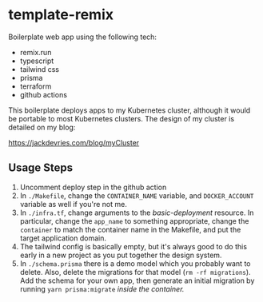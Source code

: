 # template-remix

Boilerplate web app using the following tech:

- remix.run
- typescript
- tailwind css
- prisma
- terraform
- github actions

This boilerplate deploys apps to my Kubernetes cluster, although it would be
portable to most Kubernetes clusters. The design of my cluster is detailed on
my blog:

https://jackdevries.com/blog/myCluster

## Usage Steps

1. Uncomment deploy step in the github action
2. In `./Makefile`, change the `CONTAINER_NAME` variable, and `DOCKER_ACCOUNT`
   variable as well if you're not me.
3. In `./infra.tf`, change arguments to the _basic-deployment_ resource. In
   particular, change the `app_name` to something appropriate, change the
   `container` to match the container name in the Makefile, and put the target
   application domain.
4. The tailwind config is basically empty, but it's always good to do this
   early in a new project as you put together the design system.
5. In `./schema.prisma` there is a demo model which you probably want to
   delete. Also, delete the migrations for that model (`rm -rf migrations`).
   Add the schema for your own app, then generate an initial migration by
   running `yarn prisma:migrate` _inside the container._
